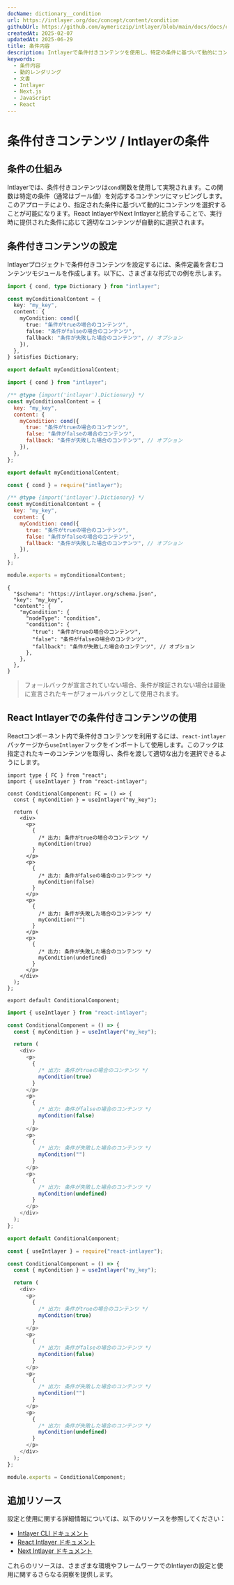 ```yaml
---
docName: dictionary__condition
url: https://intlayer.org/doc/concept/content/condition
githubUrl: https://github.com/aymericzip/intlayer/blob/main/docs/docs/en/dictionary/condition.md
createdAt: 2025-02-07
updatedAt: 2025-06-29
title: 条件内容
description: Intlayerで条件付きコンテンツを使用し、特定の条件に基づいて動的にコンテンツを表示する方法を学びます。このドキュメントに従って、効率的に条件を実装しましょう。
keywords:
  - 条件内容
  - 動的レンダリング
  - 文書
  - Intlayer
  - Next.js
  - JavaScript
  - React
---
```


# 条件付きコンテンツ / Intlayerの条件

## 条件の仕組み

Intlayerでは、条件付きコンテンツは`cond`関数を使用して実現されます。この関数は特定の条件（通常はブール値）を対応するコンテンツにマッピングします。このアプローチにより、指定された条件に基づいて動的にコンテンツを選択することが可能になります。React IntlayerやNext Intlayerと統合することで、実行時に提供された条件に応じて適切なコンテンツが自動的に選択されます。

## 条件付きコンテンツの設定

Intlayerプロジェクトで条件付きコンテンツを設定するには、条件定義を含むコンテンツモジュールを作成します。以下に、さまざまな形式での例を示します。

```typescript fileName="**/*.content.ts" contentDeclarationFormat="typescript"
import { cond, type Dictionary } from "intlayer";

const myConditionalContent = {
  key: "my_key",
  content: {
    myCondition: cond({
      true: "条件がtrueの場合のコンテンツ",
      false: "条件がfalseの場合のコンテンツ",
      fallback: "条件が失敗した場合のコンテンツ", // オプション
    }),
  },
} satisfies Dictionary;

export default myConditionalContent;
```

```javascript fileName="**/*.content.mjs" contentDeclarationFormat="esm"
import { cond } from "intlayer";

/** @type {import('intlayer').Dictionary} */
const myConditionalContent = {
  key: "my_key",
  content: {
    myCondition: cond({
      true: "条件がtrueの場合のコンテンツ",
      false: "条件がfalseの場合のコンテンツ",
      fallback: "条件が失敗した場合のコンテンツ", // オプション
    }),
  },
};

export default myConditionalContent;
```

```javascript fileName="**/*.content.cjs" contentDeclarationFormat="commonjs"
const { cond } = require("intlayer");

/** @type {import('intlayer').Dictionary} */
const myConditionalContent = {
  key: "my_key",
  content: {
    myCondition: cond({
      true: "条件がtrueの場合のコンテンツ",
      false: "条件がfalseの場合のコンテンツ",
      fallback: "条件が失敗した場合のコンテンツ", // オプション
    }),
  },
};

module.exports = myConditionalContent;
```

```json5 fileName="**/*.content.json" contentDeclarationFormat="json"
{
  "$schema": "https://intlayer.org/schema.json",
  "key": "my_key",
  "content": {
    "myCondition": {
      "nodeType": "condition",
      "condition": {
        "true": "条件がtrueの場合のコンテンツ",
        "false": "条件がfalseの場合のコンテンツ",
        "fallback": "条件が失敗した場合のコンテンツ", // オプション
      },
    },
  },
}
```

> フォールバックが宣言されていない場合、条件が検証されない場合は最後に宣言されたキーがフォールバックとして使用されます。

## React Intlayerでの条件付きコンテンツの使用

Reactコンポーネント内で条件付きコンテンツを利用するには、`react-intlayer`パッケージから`useIntlayer`フックをインポートして使用します。このフックは指定されたキーのコンテンツを取得し、条件を渡して適切な出力を選択できるようにします。

```tsx fileName="**/*.tsx" codeFormat="typescript"
import type { FC } from "react";
import { useIntlayer } from "react-intlayer";

const ConditionalComponent: FC = () => {
  const { myCondition } = useIntlayer("my_key");

  return (
    <div>
      <p>
        {
          /* 出力: 条件がtrueの場合のコンテンツ */
          myCondition(true)
        }
      </p>
      <p>
        {
          /* 出力: 条件がfalseの場合のコンテンツ */
          myCondition(false)
        }
      </p>
      <p>
        {
          /* 出力: 条件が失敗した場合のコンテンツ */
          myCondition("")
        }
      </p>
      <p>
        {
          /* 出力: 条件が失敗した場合のコンテンツ */
          myCondition(undefined)
        }
      </p>
    </div>
  );
};

export default ConditionalComponent;
```

```javascript fileName="**/*.mjx" codeFormat="esm"
import { useIntlayer } from "react-intlayer";

const ConditionalComponent = () => {
  const { myCondition } = useIntlayer("my_key");

  return (
    <div>
      <p>
        {
          /* 出力: 条件がtrueの場合のコンテンツ */
          myCondition(true)
        }
      </p>
      <p>
        {
          /* 出力: 条件がfalseの場合のコンテンツ */
          myCondition(false)
        }
      </p>
      <p>
        {
          /* 出力: 条件が失敗した場合のコンテンツ */
          myCondition("")
        }
      </p>
      <p>
        {
          /* 出力: 条件が失敗した場合のコンテンツ */
          myCondition(undefined)
        }
      </p>
    </div>
  );
};

export default ConditionalComponent;
```

```javascript fileName="**/*.cjs" codeFormat="commonjs"
const { useIntlayer } = require("react-intlayer");

const ConditionalComponent = () => {
  const { myCondition } = useIntlayer("my_key");

  return (
    <div>
      <p>
        {
          /* 出力: 条件がtrueの場合のコンテンツ */
          myCondition(true)
        }
      </p>
      <p>
        {
          /* 出力: 条件がfalseの場合のコンテンツ */
          myCondition(false)
        }
      </p>
      <p>
        {
          /* 出力: 条件が失敗した場合のコンテンツ */
          myCondition("")
        }
      </p>
      <p>
        {
          /* 出力: 条件が失敗した場合のコンテンツ */
          myCondition(undefined)
        }
      </p>
    </div>
  );
};

module.exports = ConditionalComponent;
```

## 追加リソース

設定と使用に関する詳細情報については、以下のリソースを参照してください：

- [Intlayer CLI ドキュメント](https://github.com/aymericzip/intlayer/blob/main/docs/docs/ja/intlayer_cli.md)
- [React Intlayer ドキュメント](https://github.com/aymericzip/intlayer/blob/main/docs/docs/ja/intlayer_with_create_react_app.md)
- [Next Intlayer ドキュメント](https://github.com/aymericzip/intlayer/blob/main/docs/docs/ja/intlayer_with_nextjs_15.md)

これらのリソースは、さまざまな環境やフレームワークでのIntlayerの設定と使用に関するさらなる洞察を提供します。
